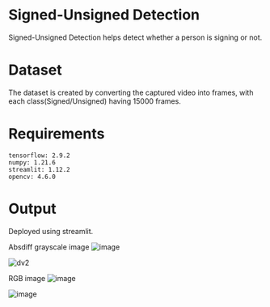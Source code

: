 # Signed-Unsigned Detection
Signed-Unsigned Detection helps detect whether a person is signing or not.

# Dataset
The dataset is created by converting the captured video into frames, with each class(Signed/Unsigned) having 15000 frames.

# Requirements

```
tensorflow: 2.9.2
numpy: 1.21.6
streamlit: 1.12.2
opencv: 4.6.0
```

# Output
Deployed using streamlit.

Absdiff grayscale image
![image](https://user-images.githubusercontent.com/84025317/212902006-b29f4cc4-91a1-4749-a568-4eac185e8e3f.png)

![dv2](https://user-images.githubusercontent.com/84025317/212903576-aec99841-9227-47e0-a6b8-34baf999c4e2.jpg)

RGB image
![image](https://user-images.githubusercontent.com/84025317/216998255-92082110-fdc0-4d24-a94c-c2aac2e78add.png)

![image](https://user-images.githubusercontent.com/84025317/216998305-3813279b-1a26-4f8b-8a2b-709c3f472258.png)
